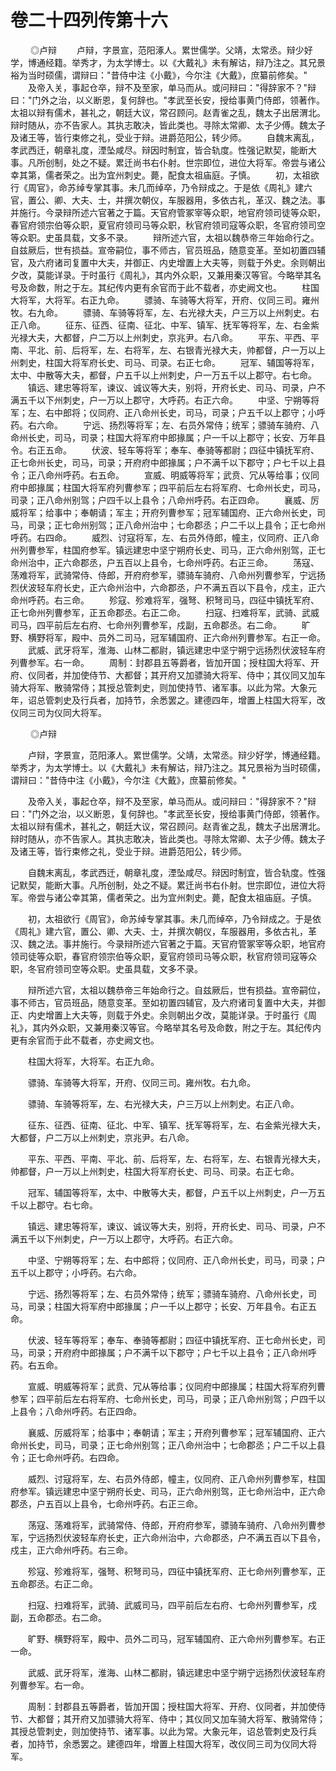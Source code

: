 # 卷二十四列传第十六

 　　◎卢辩 　　卢辩，字景宣，范阳涿人。累世儒学。父靖，太常丞。辩少好学，博通经籍。举秀才，为太学博士。以《大戴礼》未有解诂，辩乃注之。其兄景裕为当时硕儒，谓辩曰："昔侍中注《小戴》，今尔注《大戴》，庶纂前修矣。" 　　及帝入关，事起仓卒，辩不及至家，单马而从。或问辩曰："得辞家不？"辩曰："门外之治，以义断恩，复何辞也。"孝武至长安，授给事黄门侍郎，领著作。太祖以辩有儒术，甚礼之，朝廷大议，常召顾问。赵青雀之乱，魏太子出居渭北。辩时随从，亦不告家人。其执志敢决，皆此类也。寻除太常卿、太子少傅。魏太子及诸王等，皆行束修之礼，受业于辩。进爵范阳公，转少师。 　　自魏末离乱，孝武西迁，朝章礼度，湮坠咸尽。辩因时制宜，皆合轨度。性强记默契，能断大事。凡所创制，处之不疑。累迁尚书右仆射。世宗即位，进位大将军。帝尝与诸公幸其第，儒者荣之。出为宜州刺史。薨，配食太祖庙庭。子慎。 　　初，太祖欲行《周官》，命苏绰专掌其事。未几而绰卒，乃令辩成之。于是依《周礼》建六官，置公、卿、大夫、士，并撰次朝仪，车服器用，多依古礼，革汉、魏之法。事并施行。今录辩所述六官著之于篇。天官府管冢宰等众职，地官府领司徒等众职，春官府领宗伯等众职，夏官府领司马等众职，秋官府领司寇等众职，冬官府领司空等众职。史虽具载，文多不录。 　　辩所述六官，太祖以魏恭帝三年始命行之。自兹厥后，世有损益。宣帝嗣位，事不师古，官员班品，随意变革。至如初置四辅官，及六府诸司复置中大夫，并御正、内史增置上大夫等，则载于外史。余则朝出夕改，莫能详录。于时虽行《周礼》，其内外众职，又兼用秦汉等官。今略举其名号及命数，附之于左。其纪传内更有余官而于此不载者，亦史阙文也。 　　柱国大将军，大将军。右正九命。 　　骠骑、车骑等大将军，开府、仪同三司。雍州牧。右九命。 　　骠骑、车骑等将军，左、右光禄大夫，户三万以上州刺史。右正八命。 　　征东、征西、征南、征北、中军、镇军、抚军等将军，左、右金紫光禄大夫，大都督，户二万以上州刺史，京兆尹。右八命。 　　平东、平西、平南、平北、前、后将军，左、右将军，左、右银青光禄大夫，帅都督，户一万以上州刺史，柱国大将军府长史、司马、司录。右正七命。 　　冠军、辅国等将军，太中、中散等大夫，都督，户五千以上州刺史，户一万五千以上郡守。右七命。 　　镇远、建忠等将军，谏议、诚议等大夫，别将，开府长史、司马、司录，户不满五千以下州刺史，户一万以上郡守，大呼药。右正六命。 　　中坚、宁朔等将军；左、右中郎将；仪同府、正八命州长史，司马，司录；户五千以上郡守；小呼药。右六命。 　　宁远、扬烈等将军；左、右员外常侍；统军；骠骑车骑府、八命州长史，司马，司录；柱国大将军府中郎掾属；户一千以上郡守；长安、万年县令。右正五命。 　　伏波、轻车等将军；奉车、奉骑等都尉；四征中镇抚军府、正七命州长史，司马，司录；开府府中郎掾属；户不满千以下郡守；户七千以上县令；正八命州呼药。右五命。 　　宣威、明威等将军；武贲、冗从等给事；仪同府中郎掾属；柱国大将军府列曹参军；四平前后左右将军府、七命州长史，司马，司录；正八命州别驾；户四千以上县令；八命州呼药。右正四命。 　　襄威、厉威将军；给事中；奉朝请；军主；开府列曹参军；冠军辅国府、正六命州长史，司马，司录；正七命州别驾；正八命州治中；七命郡丞；户二千以上县令；正七命州呼药。右四命。 　　威烈、讨寇将军，左、右员外侍郎，幢主，仪同府、正八命州列曹参军，柱国府参军。镇远建忠中坚宁朔府长史、司马，正六命州别驾，正七命州治中，正六命郡丞，户五百以上县令，七命州呼药。右正三命。 　　荡寇、荡难将军，武骑常侍、侍郎，开府府参军，骠骑车骑府、八命州列曹参军，宁远扬烈伏波轻车府长史，正六命州治中，六命郡丞，户不满五百以下县令，戍主，正六命州呼药。右三命。 　　殄寇、殄难将军，强弩、积弩司马，四征中镇抚军府、正七命州列曹参军，正五命郡丞。右正二命。 　　扫寇、扫难将军，武骑、武威司马，四平前后左右府、七命州列曹参军，戍副，五命郡丞。右二命。 　　旷野、横野将军，殿中、员外二司马，冠军辅国府、正六命州列曹参军。右正一命。 　　武威、武牙将军，淮海、山林二都尉，镇远建忠中坚宁朔宁远扬烈伏波轻车府列曹参军。右一命。 　　周制：封郡县五等爵者，皆加开国；授柱国大将军、开府、仪同者，并加使侍节、大都督；其开府又加骠骑大将军、侍中；其仪同又加车骑大将军、散骑常侍；其授总管刺史，则加使持节、诸军事。以此为常。大象元年，诏总管刺史及行兵者，加持节，余悉罢之。建德四年，增置上柱国大将军，改仪同三司为仪同大将军。

 　　◎卢辩

　　卢辩，字景宣，范阳涿人。累世儒学。父靖，太常丞。辩少好学，博通经籍。举秀才，为太学博士。以《大戴礼》未有解诂，辩乃注之。其兄景裕为当时硕儒，谓辩曰："昔侍中注《小戴》，今尔注《大戴》，庶纂前修矣。"

　　及帝入关，事起仓卒，辩不及至家，单马而从。或问辩曰："得辞家不？"辩曰："门外之治，以义断恩，复何辞也。"孝武至长安，授给事黄门侍郎，领著作。太祖以辩有儒术，甚礼之，朝廷大议，常召顾问。赵青雀之乱，魏太子出居渭北。辩时随从，亦不告家人。其执志敢决，皆此类也。寻除太常卿、太子少傅。魏太子及诸王等，皆行束修之礼，受业于辩。进爵范阳公，转少师。

　　自魏末离乱，孝武西迁，朝章礼度，湮坠咸尽。辩因时制宜，皆合轨度。性强记默契，能断大事。凡所创制，处之不疑。累迁尚书右仆射。世宗即位，进位大将军。帝尝与诸公幸其第，儒者荣之。出为宜州刺史。薨，配食太祖庙庭。子慎。

　　初，太祖欲行《周官》，命苏绰专掌其事。未几而绰卒，乃令辩成之。于是依《周礼》建六官，置公、卿、大夫、士，并撰次朝仪，车服器用，多依古礼，革汉、魏之法。事并施行。今录辩所述六官著之于篇。天官府管冢宰等众职，地官府领司徒等众职，春官府领宗伯等众职，夏官府领司马等众职，秋官府领司寇等众职，冬官府领司空等众职。史虽具载，文多不录。

　　辩所述六官，太祖以魏恭帝三年始命行之。自兹厥后，世有损益。宣帝嗣位，事不师古，官员班品，随意变革。至如初置四辅官，及六府诸司复置中大夫，并御正、内史增置上大夫等，则载于外史。余则朝出夕改，莫能详录。于时虽行《周礼》，其内外众职，又兼用秦汉等官。今略举其名号及命数，附之于左。其纪传内更有余官而于此不载者，亦史阙文也。

　　柱国大将军，大将军。右正九命。

　　骠骑、车骑等大将军，开府、仪同三司。雍州牧。右九命。

　　骠骑、车骑等将军，左、右光禄大夫，户三万以上州刺史。右正八命。

　　征东、征西、征南、征北、中军、镇军、抚军等将军，左、右金紫光禄大夫，大都督，户二万以上州刺史，京兆尹。右八命。

　　平东、平西、平南、平北、前、后将军，左、右将军，左、右银青光禄大夫，帅都督，户一万以上州刺史，柱国大将军府长史、司马、司录。右正七命。

　　冠军、辅国等将军，太中、中散等大夫，都督，户五千以上州刺史，户一万五千以上郡守。右七命。

　　镇远、建忠等将军，谏议、诚议等大夫，别将，开府长史、司马、司录，户不满五千以下州刺史，户一万以上郡守，大呼药。右正六命。

　　中坚、宁朔等将军；左、右中郎将；仪同府、正八命州长史，司马，司录；户五千以上郡守；小呼药。右六命。

　　宁远、扬烈等将军；左、右员外常侍；统军；骠骑车骑府、八命州长史，司马，司录；柱国大将军府中郎掾属；户一千以上郡守；长安、万年县令。右正五命。

　　伏波、轻车等将军；奉车、奉骑等都尉；四征中镇抚军府、正七命州长史，司马，司录；开府府中郎掾属；户不满千以下郡守；户七千以上县令；正八命州呼药。右五命。

　　宣威、明威等将军；武贲、冗从等给事；仪同府中郎掾属；柱国大将军府列曹参军；四平前后左右将军府、七命州长史，司马，司录；正八命州别驾；户四千以上县令；八命州呼药。右正四命。

　　襄威、厉威将军；给事中；奉朝请；军主；开府列曹参军；冠军辅国府、正六命州长史，司马，司录；正七命州别驾；正八命州治中；七命郡丞；户二千以上县令；正七命州呼药。右四命。

　　威烈、讨寇将军，左、右员外侍郎，幢主，仪同府、正八命州列曹参军，柱国府参军。镇远建忠中坚宁朔府长史、司马，正六命州别驾，正七命州治中，正六命郡丞，户五百以上县令，七命州呼药。右正三命。

　　荡寇、荡难将军，武骑常侍、侍郎，开府府参军，骠骑车骑府、八命州列曹参军，宁远扬烈伏波轻车府长史，正六命州治中，六命郡丞，户不满五百以下县令，戍主，正六命州呼药。右三命。

　　殄寇、殄难将军，强弩、积弩司马，四征中镇抚军府、正七命州列曹参军，正五命郡丞。右正二命。

　　扫寇、扫难将军，武骑、武威司马，四平前后左右府、七命州列曹参军，戍副，五命郡丞。右二命。

　　旷野、横野将军，殿中、员外二司马，冠军辅国府、正六命州列曹参军。右正一命。

　　武威、武牙将军，淮海、山林二都尉，镇远建忠中坚宁朔宁远扬烈伏波轻车府列曹参军。右一命。

　　周制：封郡县五等爵者，皆加开国；授柱国大将军、开府、仪同者，并加使侍节、大都督；其开府又加骠骑大将军、侍中；其仪同又加车骑大将军、散骑常侍；其授总管刺史，则加使持节、诸军事。以此为常。大象元年，诏总管刺史及行兵者，加持节，余悉罢之。建德四年，增置上柱国大将军，改仪同三司为仪同大将军。